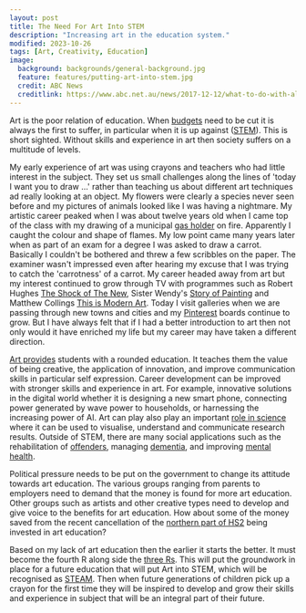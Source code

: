 ```yaml
---
layout: post
title: The Need For Art Into STEM
description: "Increasing art in the education system."
modified: 2023-10-26
tags: [Art, Creativity, Education]
image:
  background: backgrounds/general-background.jpg
  feature: features/putting-art-into-stem.jpg
  credit: ABC News
  creditlink: https://www.abc.net.au/news/2017-12-12/what-to-do-with-all-your-childrens-drawings-school-creations-art/9246908?utm_campaign=newsweb-article-new-share-null&utm_content=link&utm_medium=content_shared&utm_source=abc_news_web
---
```


Art is the poor relation of education. When [budgets](www.theartnewspaper.com/2021/07/22/uk-government-approves-50percent-funding-cut-for-arts-and-design-courses) need to be cut it is always the first to suffer, in particular when it is up against ([STEM](https://en.wikipedia.org/wiki/Science,_technology,_engineering,_and_mathematics)). This is short sighted. Without skills and experience in art then society suffers on a multitude of levels.

My early experience of art was using crayons and teachers who had little interest in the subject. They set us small challenges along the lines of 'today I want you to draw ...' rather than teaching us about different art techniques ad really looking at an object.  My flowers were clearly a species never seen before and my pictures of animals looked like I was having a nightmare. My artistic career peaked when I was about twelve years old when I came top of the class with my drawing of a municipal [gas holder](https://en.wikipedia.org/wiki/Gas_holder) on fire. Apparently I caught the colour and shape of flames. My low point came many years later when as part of an exam for a degree I was asked to draw a carrot. Basically I couldn't be bothered and threw a few scribbles on the paper. The examiner wasn't impressed even after hearing my excuse that I was trying to catch the 'carrotness' of a carrot. My career headed away from art but my interest continued to grow through TV with programmes such as Robert Hughes [The Shock of The New](https://en.wikipedia.org/wiki/The_Shock_of_the_New), Sister Wendy's [Story of Painting](https://en.wikipedia.org/wiki/The_Shock_of_the_New ) and Matthew Collings [This is Modern Art](https://en.wikipedia.org/wiki/This_is_Modern_Art).  Today I visit galleries when we are passing through new towns and cities and my [Pinterest](https://www.pinterest.co.uk/) boards continue to grow. But I have always felt that if I had a better introduction to art then not only would it have enriched my life but my career may have taken a different direction.

[Art provides](https://www.viewsonic.com/library/education/the-importance-of-the-arts-in-steam-education) students with a rounded education. It teaches them the value of being creative, the application of innovation, and improve communication skills in particular self expression. Career development can be improved with stronger skills and experience in art. For example, innovative solutions in the digital world whether it is designing a new smart phone, connecting power generated by wave power to households, or harnessing the increasing power of AI. Art can play also play an important [role in science](https://www.nature.com/articles/s41594-021-00587-5) where it can be used to visualise, understand and communicate research results. Outside of STEM, there are many social applications such as the rehabilitation of [offenders](https://www.apollo-magazine.com/prison-art-dean-kelland-ikon-gallery), managing [dementia](https://lesley.edu/article/6-ways-that-art-therapy-can-help-people-with-memory-loss), and improving
[mental health](https://www.mentalhealth.org.uk/explore-mental-health/blogs/how-arts-can-help-improve-your-mental-health).

Political pressure needs to be put on the government to change its attitude towards art education. The various groups ranging from parents to employers need to demand that the money is found for more art education. Other groups such as artists and other creative types need to develop and give voice to the benefits for art education. How about some of the money saved from the recent cancellation of the [northern part of HS2](https://www.bbc.co.uk/news/uk-england-67017682) being invested in art education?

Based on my lack of art education then the earlier it starts the better.  It must become the fourth R along side  the [three Rs](https://en.wikipedia.org/wiki/The_three_Rs). This will put the groundwork in place for a future education that will put Art into STEM, which will be recognised as [STEAM](https://www.arduino.cc/education/what-is-steam-education/). Then when future generations of children pick up a crayon for the first time they will be inspired to develop and grow their skills and experience in subject that will be an integral part of their future.
